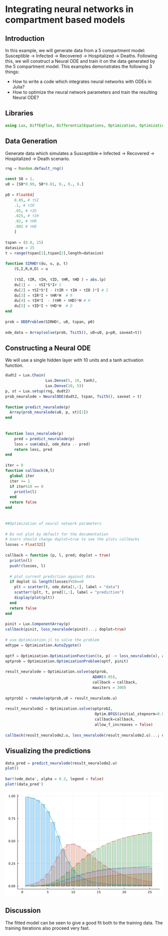 # Integrating neural networks in compartment based models


## Introduction

In this example, we will generate data from a 5 compartment model: Susceptible -> Infected -> Recovered -> Hospitalized -> Deaths. Following this, we will construct a Neural ODE and train it on the data generated by the 5 compartment model. This examples demonstrates the following 3 things:

- How to write a code which integrates neural networks with ODEs in Julia?
- How to optimize the neural network parameters and train the resulting Neural ODE?

## Libraries

```julia
using Lux, DiffEqFlux, DifferentialEquations, Optimization, OptimizationOptimJL, Random, Plots
```
## Data Generation
Generate data which simulates a Susceptible-> Infected -> Recovered -> Hospitalized -> Death scenario.

```julia
rng = Random.default_rng()

const S0 = 1.
u0 = [S0*0.99, S0*0.01, 0., 0., 0.]

p0 = Float64[
    0.85, # τSI
    .1, # τIR
    .05, # τID
    .025, # τIH
    .02, # τHR
    .002 # τHD
    ]

tspan = (0.0, 25)
datasize = 25
t = range(tspan[1],tspan[2],length=datasize)

function SIRHD!(du, u, p, t)
    (S,I,R,H,D) = u

    (τSI, τIR, τIH, τID, τHR, τHD ) = abs.(p)
    du[1] =  - τSI*S*I# S
    du[2] = τSI*S*I - (τIR + τIH + τID )*I # I
    du[3] = τIR*I + τHR*H  # R
    du[4] = τIH*I  - (τHR + τHD)*H # H
    du[5] = τID*I + τHD*H  # D
end

prob = ODEProblem(SIRHD!, u0, tspan, p0)

ode_data = Array(solve(prob, Tsit5(), u0=u0, p=p0, saveat=t))

```

## Constructing a Neural ODE
We will use a single hidden layer with 10 units and a tanh activation function.

```julia
dudt2 = Lux.Chain(
                  Lux.Dense(5, 10, tanh),
                  Lux.Dense(10, 5))
p, st = Lux.setup(rng, dudt2)
prob_neuralode = NeuralODE(dudt2, tspan, Tsit5(), saveat = t)

function predict_neuralode(p)
  Array(prob_neuralode(u0, p, st)[1])
end


function loss_neuralode(p)
    pred = predict_neuralode(p)
    loss = sum(abs2, ode_data .- pred)
    return loss, pred
end

iter = 0
function callback(θ,l)
  global iter
  iter += 1
  if iter%10 == 0
    println(l)
  end
  return false
end


##Optimization of neural network parameters

# Do not plot by default for the documentation
# Users should change doplot=true to see the plots callbacks
losses = Float32[]

callback = function (p, l, pred; doplot = true)
  println(l)
  push!(losses, l)

  # plot current prediction against data
  if doplot && length(losses)%50==0
    plt = scatter(t, ode_data[1,:], label = "data")
    scatter!(plt, t, pred[1,:], label = "prediction")
    display(plot(plt))
  end
  return false
end

pinit = Lux.ComponentArray(p)
callback(pinit, loss_neuralode(pinit)...; doplot=true)

# use Optimization.jl to solve the problem
adtype = Optimization.AutoZygote()

optf = Optimization.OptimizationFunction((x, p) -> loss_neuralode(x), adtype)
optprob = Optimization.OptimizationProblem(optf, pinit)

result_neuralode = Optimization.solve(optprob,
                                       ADAM(0.05),
                                       callback = callback,
                                       maxiters = 300)

optprob2 = remake(optprob,u0 = result_neuralode.u)

result_neuralode2 = Optimization.solve(optprob2,
                                        Optim.BFGS(initial_stepnorm=0.01),
                                        callback=callback,
                                        allow_f_increases = false)

callback(result_neuralode2.u, loss_neuralode(result_neuralode2.u)...; doplot=true)

```

## Visualizing the predictions
```julia
data_pred = predict_neuralode(result_neuralode2.u)
plot()

bar!(ode_data', alpha = 0.3, legend = false)
plot!(data_pred')
```
![](Figures/NeuralODE_prediction.png)

## Discussion
The fitted model can be seen to give a good fit both to the training data. The training iterations also proceed very fast. 
